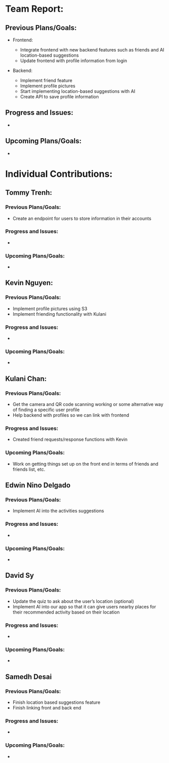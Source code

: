 # Team Report:
## Previous Plans/Goals:
- Frontend:
  - Integrate frontend with new backend features such as friends and AI location-based suggestions
  - Update frontend with profile information from login

- Backend:
  - Implement friend feature 
  - Implement profile pictures
  - Start implementing location-based suggestions with AI
  - Create API to save profile information
## Progress and Issues:
-
## Upcoming Plans/Goals:
-
# Individual Contributions: 
## Tommy Trenh:
### Previous Plans/Goals:
- Create an endpoint for users to store information in their accounts
### Progress and Issues:
-
### Upcoming Plans/Goals:
-
## Kevin Nguyen: 
### Previous Plans/Goals:
- Implement profile pictures using S3 
- Implement friending functionality with Kulani
### Progress and Issues:
-
### Upcoming Plans/Goals:
-
## Kulani Chan: 
### Previous Plans/Goals:
- Get the camera and QR code scanning working or some alternative way of finding a specific user profile
- Help backend with profiles so we can link with frontend
### Progress and Issues:
- Created friend requests/response functions with Kevin
### Upcoming Plans/Goals:
- Work on getting things set up on the front end in terms of friends and friends list, etc.
## Edwin Nino Delgado
### Previous Plans/Goals:
- Implement AI into the activities suggestions
### Progress and Issues:
-
### Upcoming Plans/Goals:
-
## David Sy
### Previous Plans/Goals:
- Update the quiz to ask about the user’s location (optional)
- Implement AI into our app so that it can give users nearby places for their recommended activity based on their location
### Progress and Issues:
-
### Upcoming Plans/Goals:
-
## Samedh Desai
### Previous Plans/Goals:
- Finish location based suggestions feature
- Finish linking front and back end
### Progress and Issues:
-
### Upcoming Plans/Goals:
-
